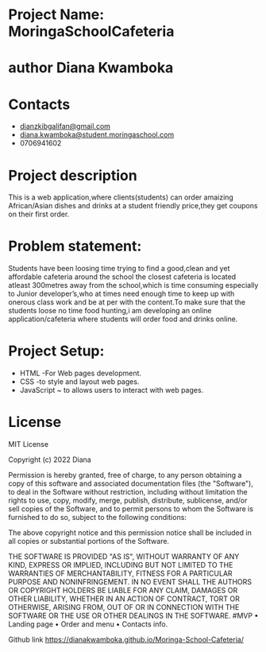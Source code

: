 # Project Name: MoringaSchoolCafeteria
# author Diana Kwamboka
# Contacts 
   - dianzkibgalifan@gmail.com
   - diana.kwamboka@student.moringaschool.com
   - 0706941602


# Project description
This is a  web application,where clients(students) can order amaizing African/Asian dishes and drinks at a student friendly price,they get coupons on their first order.
# Problem statement:
Students have been loosing time trying to find a good,clean and yet affordable cafeteria around the school the closest cafeteria is located atleast 300metres away from the school,which is time consuming especially to Junior developer’s,who at times need enough time to keep up with onerous class work and be at per with the content.To make sure that the students loose no time food hunting,i am developing an online application/cafeteria where  students will order food and drinks online.

# Project Setup:
- HTML -For Web pages development.
- CSS -to style and layout web pages.
- JavaScript ~ to allows users to interact with web pages.
  
# License
MIT License

Copyright (c) 2022 Diana

Permission is hereby granted, free of charge, to any person obtaining a copy
of this software and associated documentation files (the "Software"), to deal
in the Software without restriction, including without limitation the rights
to use, copy, modify, merge, publish, distribute, sublicense, and/or sell
copies of the Software, and to permit persons to whom the Software is
furnished to do so, subject to the following conditions:

The above copyright notice and this permission notice shall be included in all
copies or substantial portions of the Software.

THE SOFTWARE IS PROVIDED "AS IS", WITHOUT WARRANTY OF ANY KIND, EXPRESS OR
IMPLIED, INCLUDING BUT NOT LIMITED TO THE WARRANTIES OF MERCHANTABILITY,
FITNESS FOR A PARTICULAR PURPOSE AND NONINFRINGEMENT. IN NO EVENT SHALL THE
AUTHORS OR COPYRIGHT HOLDERS BE LIABLE FOR ANY CLAIM, DAMAGES OR OTHER
LIABILITY, WHETHER IN AN ACTION OF CONTRACT, TORT OR OTHERWISE, ARISING FROM,
OUT OF OR IN CONNECTION WITH THE SOFTWARE OR THE USE OR OTHER DEALINGS IN THE
SOFTWARE.
#MVP
    • Landing page
    • Order  and menu
    • Contacts info.

Github link
https://dianakwamboka.github.io/Moringa-School-Cafeteria/
